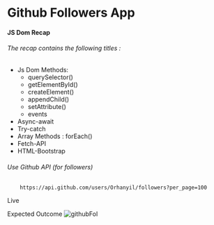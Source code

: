 # Github Followers App

#### JS Dom Recap

###### The recap contains the following titles : 
<ul>
    <li>Js Dom Methods:
        <ul>
            <li>querySelector()</li>
            <li>getElementById()</li>
            <li>createElement()</li>
            <li>appendChild()</li>
            <li>setAttribute()</li>
            <li>events</li>
        </ul>
    </li>
    <li>Async-await</li>
    <li>Try-catch</li>
    <li>Array Methods : forEach()</li>
    <li>Fetch-API</li>
    <li>HTML-Bootstrap</li>
</ul>

###### Use Github API (for followers)
```
    https://api.github.com/users/Orhanyil/followers?per_page=100
```

<a hre="https://recap-ch12.onrender.com/">Live</a>

Expected Outcome
![githubFol](github.gif)